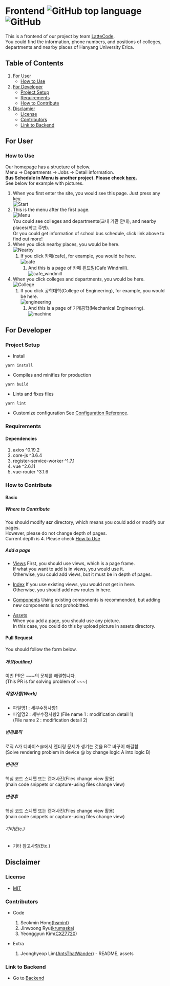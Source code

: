 Frontend
![GitHub top language](https://img.shields.io/github/languages/top/lattecode/frontend)
![GitHub](https://img.shields.io/github/license/LatteCode/Frontend)
=======================================================================================

This is a frontend of our project by team [LatteCode](https://github.com/LatteCode).   
You could find the information, phone numbers, and positions of colleges, departments and nearby places of Hanyang University Erica.      

## Table of Contents
1. [For User](#for-user)
    * [How to Use](#how-to-use)
2. [For Developer](#for-developer)
    * [Project Setup](#project-setup)
    * [Requirements](#requirements)
    * [How to Contribute](#how-to-contribute)
3. [Disclamier](#disclaimer)
    * [License](#license)
    * [Contributors](#contributors)
    * [Link to Backend](#link-to-backend)

## For User

### How to Use
Our homepage has a structure of below.   
Menu -> Departments -> Jobs -> Detail information.     
**Bus Schedule in Menu is another project. Please check [here](https://github.com/BusHanyang/shuttle_PWA).**   
See below for example with pictures.    

1. When you first enter the site, you would see this page. Just press any key.    
![Start](https://user-images.githubusercontent.com/50573908/85656851-3c64d680-b6ec-11ea-833b-bf7b7f8425a1.png)   
2. This is the menu after the first page.    
![Menu](https://user-images.githubusercontent.com/50573908/85656863-4090f400-b6ec-11ea-8fe3-3a729c453909.png)   
You could see colleges and departments(교내 기관 안내), and nearby places(학교 주변).    
Or you could get information of school bus schedule, click link above to find out more!    
3. When you click nearby places, you would be here.    
![Nearby](https://user-images.githubusercontent.com/50573908/85656880-4555a800-b6ec-11ea-9aa9-7c20fb056181.png)     
    1. If you click 카페(cafe), for example, you would be here.   
    ![cafe](https://user-images.githubusercontent.com/50573908/85676059-36c5bb80-b701-11ea-8c5d-f3021018061d.png)   
        1. And this is a page of 카페 윈드밀(Cafe Windmill).   
        ![cafe_windmill](https://user-images.githubusercontent.com/50573908/85676142-4ba24f00-b701-11ea-9039-94b60aa6c381.png)    
4. When you click colleges and departments, you would be here.    
![College](https://user-images.githubusercontent.com/50573908/85656873-42f34e00-b6ec-11ea-8361-841743c38402.png)      
    1. If you click 공학대학(College of Engineering), for example, you would be here.   
    ![engineering](https://user-images.githubusercontent.com/50573908/85676376-82786500-b701-11ea-9f1c-842c84494b87.png)   
        1. And this is a page of 기계공학(Mechanical Engineering).   
        ![machine](https://user-images.githubusercontent.com/50573908/85676447-91f7ae00-b701-11ea-8a06-8fee3cd069a1.png)   

## For Developer

### Project Setup
* Install
```
yarn install
```
* Compiles and minifies for production
```
yarn build
```
* Lints and fixes files
```
yarn lint
```
* Customize configuration
See [Configuration Reference](https://cli.vuejs.org/config/).

### Requirements

#### Dependencies
1. axios ^0.19.2 
2. core-js ^3.6.4
3. register-service-worker ^1.7.1
4. vue ^2.6.11
5. vue-router ^3.1.6

### How to Contribute

#### Basic
##### Where to Contribute
You should modify **scr** directory, which means you could add or modify our pages.   
However, please do not change depth of pages.   
Current depth is 4. Please check [How to Use](#how-to-use)   

##### Add a page
* [Views](https://github.com/LatteCode/Frontend/tree/master/src/views)
First, you should use views, which is a page frame.   
If what you want to add is in views, you would use it.   
Otherwise, you could add views, but it must be in depth of pages. 

* [Index](https://github.com/LatteCode/Frontend/tree/master/src/router)
If you use existing views, you would not get in here.   
Otherwise, you should add new routes in here.

* [Components](https://github.com/LatteCode/Frontend/tree/master/src/components)
Using existing components is recommended, but adding new components is not prohobitted.

* [Assets](https://github.com/LatteCode/Frontend/tree/master/src/assets)   
When you add a page, you should use any picture.    
In this case, you could do this by upload picture in assets directory.

#### Pull Request
You should follow the form below.

##### 개요(outline)
이번 PR은 ~~~의 문제를 해결합니다.   
(This PR is for solving problem of ~~~)

##### 작업사항(Work)
* 파일명1 : 세부수정사항1   
* 파일명2 : 세부수정사항2
(File name 1 : modification detail 1)   
(File name 2 : modification detail 2)

##### 변경로직
로직 A가 디바이스@에서 렌더링 문제가 생기는 것을 B로 바꾸어 해결함   
(Solve rendering problem in device @ by change logic A into logic B)

##### 변경전
핵심 코드 스니펫 또는 캡쳐사진(Files change view 활용)   
(main code snippets or capture-using files change view)

##### 변경후
핵심 코드 스니펫 또는 캡쳐사진(Files change view 활용)   
(main code snippets or capture-using files change view)

###### 기타(Etc.)
* 기타 참고사항(Etc.)

## Disclaimer

### License
* [MIT](https://github.com/AntsThatWander/Frontend/blob/master/LICENSE)

### Contributors
* Code
    1. Seokmin Hong([hsmint](https://hsmint.github.io))   
    2. Jinwoong Ryu([krumaska](https://krumaska.github.io))   
    3. Yeonggyun Kim([CXZ7720](https://zerogyun.dev))

* Extra
    1. Jeonghyeop Lim([AntsThatWander](https://antsthatwander.github.io)) - README, assets

### Link to Backend
* Go to [Backend](https://github.com/LatteCode/Backend)



